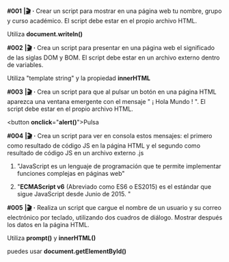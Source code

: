 **#001** **|**[**🎬**](https://www.youtube.com/watch?v=IdOdNOS-2b0&list=PL1OH9upk2f9b3wpIz5dkCSQYoQFbHGXw8&index=1) **·** Crear un script para mostrar en una página web tu nombre, grupo y curso académico. El script debe estar en el propio archivo HTML.

Utiliza **document.writeln()**



**#002** **|**[**🎬**](https://www.youtube.com/watch?v=NRa5HnY7k1w&list=PL1OH9upk2f9b3wpIz5dkCSQYoQFbHGXw8&index=2) **·** Crea un script para presentar en una página web el significado de las siglas DOM y BOM. El script debe estar en un archivo externo dentro de variables.

Utiliza "template string" y la propiedad **innerHTML**


**#003** **|**[**🎬**](https://www.youtube.com/watch?v=JXkXPTuxk14&list=PL1OH9upk2f9b3wpIz5dkCSQYoQFbHGXw8&index=3) **·** Crea un script para que al pulsar un botón en una página HTML aparezca una ventana emergente con el mensaje " ¡ Hola Mundo ! ". El script debe estar en el propio archivo HTML.

<button **onclick**="**alert()**">Pulsa</button>



**#004** **|**[**🎬**](https://www.youtube.com/watch?v=Jt5QkysXj00&list=PL1OH9upk2f9b3wpIz5dkCSQYoQFbHGXw8&index=4) **·** Crea un script para ver en consola estos mensajes: el primero como resultado de código JS en la página HTML y el segundo como resultado de código JS en un archivo externo .js

1.  "JavaScript es un lenguaje de programación que te permite implementar funciones complejas en páginas web"
    
2.  "**ECMAScript v6** (Abreviado como ES6 o ES2015) es el estándar que sigue JavaScript desde Junio de 2015. "



**#005** **|**[**🎬**](https://www.youtube.com/watch?v=0vQzN_2618U&list=PL1OH9upk2f9b3wpIz5dkCSQYoQFbHGXw8&index=5) **·** Realiza un script que cargue el nombre de un usuario y su correo electrónico por teclado, utilizando dos cuadros de diálogo. Mostrar después los datos en la página HTML.

Utiliza **prompt()** y **innerHTML()**

puedes usar **document.getElementById()**

